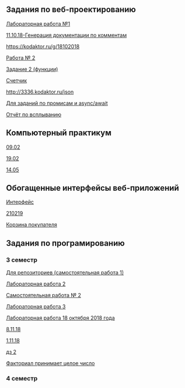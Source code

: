 
## Задания по веб-проектированию

<a href = "https://kodaktor.ru/x/unsafe_9f326">Лабораторная работа №1</a>

<a href = "https://sukhacheva.github.io/11.10.18/">11.10.18-Генерация документации по комментам</a>

<a href = "https://kodaktor.ru/841c99d">https://kodaktor.ru/g/18102018</a>

<a href = "https://moodle.herzen.spb.ru/mod/forum/discuss.php?d=7141">Работа № 2</a>

<a href = "https://kodaktor.ru/g/task_func_5e768">Задание 2 (функции)</a>

<a href = "https://kodaktor.ru/?!=2c4cefb_7295a">Счетчик</a>

<a href = "https://kodaktor.ru/?!=dade26b">http://3336.kodaktor.ru/json</a>

<a href = "https://kodaktor.ru/08112018_8c17f">Для заданий по промисам и async/await</a>

<a href = "https://kodaktor.ru/async_34e92">Отчёт по всплыванию</a>

<a href = ""></a>

## Компьютерный практикум

<a href = "https://pp.userapi.com/c844618/v844618884/1abb2c/EqmlFQ8XDys.jpg">09.02</a>

<a href = "https://sukhacheva.github.io/moment_bundle/">19.02</a>

<a href = "https://pp.userapi.com/c855120/v855120875/3fe4a/c-ibqoNzxbU.jpg ">14.05</a>


## Обогащенные интерфейсы веб-приложений 

<a href = "https://kodaktor.ru/?!=click_ee868">Интерфейс</a>

<a href = "https://kodaktor.ru/?!=custom_b7484">210219</a>

<a href = "https://kodaktor.ru/?!=custom_d312b"> Корзина покупателя</a>

## Задания по програмированию

### 3 семестр


<a href = "https://github.com/Sukhacheva/PROG/blob/master/README.md#Сухачева-Валерия">Для репозиториев (самостоятельная работа 1)</a>

<a href = "https://repl.it/@artemovnavaleri/GloriousSelfassuredPiracy">Лабораторная работа 2</a>

<a href = "https://repl.it/@artemovnavaleri/Samostoiatielnaia-rabota-2">Самостоятельная работа № 2</a>

<a href = "https://repl.it/@artemovnavaleri/20-09-18">Лабораторная работа 3</a>

<a href = "https://github.com/Sukhacheva/18-10/tree/master">Лабораторная работа 18 октября 2018 года</a>

<a href = "https://repl.it/@artemovnavaleri/81118">8.11.18</a>

<a href = "https://repl.it/@artemovnavaleri/11118">1.11.18</a>

<a href = "https://repl.it/@artemovnavaleri/dz2"> дз 2</a>

<a href = "https://repl.it/@artemovnavaleri/Faktorial-prinimaiet-tsieloie-chislo">Факториал принимает целое число</a>

### 4 семестр



